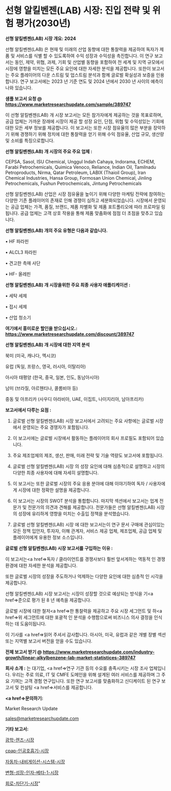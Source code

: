 # 선형 알킬벤젠(LAB) 시장: 진입 전략 및 위험 평가(2030년)

<strong>선형 알킬벤젠(LAB) 시장 개요: 2024</strong>

선형 알킬벤젠(LAB) 은 현재 및 미래의 산업 동향에 대한 통찰력을 제공하여 독자가 제품 및 서비스를 식별 할 수 있도록하여 수익 성장과 수익성을 촉진합니다. 이 연구 보고서는 동인, 제약, 위협, 과제, 기회 및 산업별 동향을 포함하여 전 세계 및 지역 규모에서 시장에 영향을 미치는 모든 주요 요인에 대한 자세한 분석을 제공합니다. 또한이 보고서는 주요 플레이어의 다운 스트림 및 업스트림 분석과 함께 글로벌 확실성과 보증을 인용합니다. 연구 보고서에는 2023 년 기준 연도 및 2024 년에서 2030 년 사이의 예측이 나와 있습니다.



<strong>샘플 보고서 요청 @ <a href=https://www.marketresearchupdate.com/sample/389747>https://www.marketresearchupdate.com/sample/389747</a></strong>

이 선형 알킬벤젠(LAB) 개 시장 보고서는 모든 참가자에게 제공하는 것을 목표로하며, 공급 업체는 가까운 장래에 시장이 제공 할 성장 요인, 단점, 위협 및 수익성있는 기회에 대한 모든 세부 정보를 제공합니다. 이 보고서는 또한 시장 점유율의 많은 부분을 장악하기 위해 경쟁하기 위해 정치에 대한 통찰력을 얻기 위해 수익 점유율, 산업 규모, 생산량 및 소비를 특징으로합니다.



<strong>선형 알킬벤젠(LAB) 개 시장의 주요 주요 업체 :</strong>

CEPSA, Sasol, ISU Chemical, Unggul Indah Cahaya, Indorama, ECHEM, Farabi Petrochemicals, Quimica Venoco, Reliance, Indian Oil, Tamilnadu Petroproducts, Nirma, Qatar Petroleum, LABIX (Thaioil Group), Iran Chemical Industries, Hansa Group, Formosan Union Chemical, Jinling Petrochemicals, Fushun Petrochemicals, Jintung Petrochemicals

선형 알킬벤젠(LAB) 산업은 시장 점유율을 높이기 위해 다양한 마케팅 전략에 참여하는 다양한 기존 플레이어의 존재로 인해 경쟁이 심하고 세분화되었습니다. 시장에서 운영되는 공급 업체는 가격, 품질, 브랜드, 제품 차별화 및 제품 포트폴리오에 따라 프로파일 링됩니다. 공급 업체는 고객 상호 작용을 통해 제품 맞춤화에 점점 더 초점을 맞추고 있습니다.



<strong>선형 알킬벤젠(LAB) 개의 주요 유형은 다음과 같습니다.</strong>

• HF 파라핀

• ALCL3 파라핀

• 견고한 촉매 사단

• HF- 올레핀



<strong>선형 알킬벤젠(LAB) 개 시장을위한 주요 최종 사용자 애플리케이션 :</strong>

• 세탁 세제

• 접시 세제

• 산업 청소기



<strong>여기에서 흥미로운 할인을 받으십시오.: <a href=https://www.marketresearchupdate.com/discount/389747>https://www.marketresearchupdate.com/discount/389747</a></strong>



<strong>선형 알킬벤젠(LAB) 개 시장에 대한 지역 분석</strong>

북미 (미국, 캐나다, 멕시코)

유럽 (독일, 프랑스, 영국, 러시아, 이탈리아)

아시아 태평양 (한국, 중국, 일본, 인도, 동남아시아)

남미 (브라질, 아르헨티나, 콜롬비아 등)

중동 및 아프리카 (사우디 아라비아, UAE, 이집트, 나이지리아, 남아프리카)



<strong>보고서에서 다루는 요점 :</strong>

1. 글로벌 선형 알킬벤젠(LAB) 시장 보고서에서 고려되는 주요 사항에는 글로벌 시장에서 운영되는 주요 경쟁자가 포함됩니다.

2. 이 보고서에는 글로벌 시장에서 활동하는 플레이어의 회사 프로필도 포함되어 있습니다.

3. 주요 제조업체의 제조, 생산, 판매, 미래 전략 및 기술 역량도 보고서에 포함됩니다.

4. 글로벌 선형 알킬벤젠(LAB) 시장 의 성장 요인에 대해 심층적으로 설명하고 시장의 다양한 최종 사용자에 대해 자세히 설명합니다.

5. 이 보고서는 또한 글로벌 시장의 주요 응용 분야에 대해 이야기하여 독자 / 사용자에게 시장에 대한 정확한 설명을 제공합니다.

6. 이 보고서는 시장의 SWOT 분석을 통합합니다. 마지막 섹션에서 보고서는 업계 전문가 및 전문가의 의견과 견해를 제공합니다. 전문가들은 선형 알킬벤젠(LAB) 시장의 성장에 유리하게 영향을 미치는 수출입 정책을 분석했습니다.

7. 글로벌 선형 알킬벤젠(LAB) 시장 에 대한 보고서는이 연구 문서 구매에 관심이있는 모든 정책 입안자, 투자자, 이해 관계자, 서비스 제공 업체, 제조업체, 공급 업체 및 플레이어에게 유용한 정보 소스입니다.



<strong>글로벌 선형 알킬벤젠(LAB) 시장 보고서를 구입하는 이유 :</strong>

이 보고서는<a href=>독자 / 클</a>라이언트를 경쟁사보다 훨씬 앞서게하는 역동적 인 경쟁 환경에 대한 자세한 분석을 제공합니다.

또한 글로벌 시장의 성장을 주도하거나 억제하는 다양한 요인에 대한 심층적 인 시각을 제공합니다.

선형 알킬벤젠(LAB) 시장 보고서는 시장이 성장할 것으로 예상되는 방식을 기<a href=>준으로</a> 평가 된 8 년 예측을 제공합니다.

글로벌 시장에 대한 철저<a href=>한 통찰력</a>을 제공하고 주요 시장 세그먼트 및 하<a href=>위 세그</a>먼트에 대한 포괄적 인 분석을 수행함으로써 비즈니스 의사 결정을 인식하는 데 도움이됩니다.

이 기사를 <a href=>읽어 주</a>셔서 감사합니다. 아시아, 미국, 유럽과 같은 개별 장별 섹션 또는 지역별 보고서 버전을 얻을 수도 있습니다.



<strong>전체 보고서 받기 @ <a href=https://www.marketresearchupdate.com/industry-growth/linear-alkylbenzene-lab-market-statistices-389747>https://www.marketresearchupdate.com/industry-growth/linear-alkylbenzene-lab-market-statistices-389747</a></strong>



<strong>회사 소개 :</strong>
는 대기업, <a href=>연구 기</a>관 등의 수요를 충족시키는 시장 조사 업체입니다. 우리는 주로 의료, IT 및 CMFE 도메인을 위해 설계된 여러 서비스를 제공하며 그 주요 기여는 고객 경험 연구입니다. 또한 연구 보고서를 맞춤화하고 신디케이트 된 연구 보고서 및 컨설팅 <a href=>서비</a>스를 제공합니다.



<strong><a href=>문의하기:</a></strong>

Market Research Update

sales@marketresearchupdate.com



<strong>기타 보고서:</strong>

<a href=https://www.linkedin.com/pulse/광학-렌즈-시장-경쟁-분석-및-성장-잠재력-2029-consumer-connection-chronicles-24-/>광학-렌즈-시장</a>

<a href=https://www.linkedin.com/pulse/cpap-인공호흡기-시장-진입-전략-및-위험-평가2029년-consumer-connection-chronicles-24--1c4ef/>cpap-인공호흡기-시장</a>

<a href=https://www.linkedin.com/pulse/자동차-내비게이션-시스템-시장-동향-및-성장-전망-survey-savvy-insights-360-analysis-hvnpf/>자동차-내비게이션-시스템-시장</a>

<a href=https://www.linkedin.com/pulse/변형-성장-인자-베타-1-시장-세분화-연구-및-목표-고객2030년-u3jmf/>변형-성장-인자-베타-1-시장</a>

<a href=https://www.linkedin.com/pulse/회로-차단기-시장-진입-전략-및-위험-평가2030년-survey-spotlight-pro-24-analysis-pn9tf/>회로-차단기-시장</a>"
